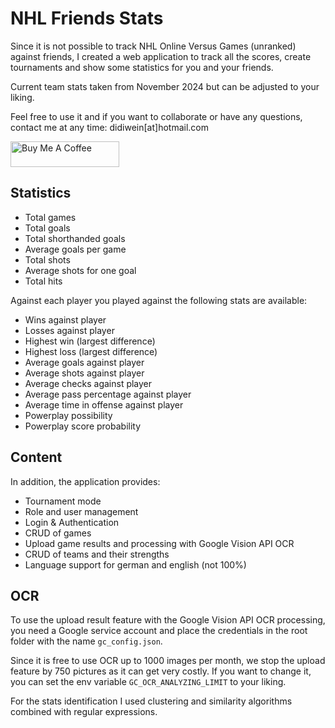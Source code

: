 
# NHL Friends Stats

Since it is not possible to track NHL Online Versus Games (unranked) against friends,
I created a web application to track all the scores, create tournaments and show some statistics for you and your friends.

Current team stats taken from November 2024 but can be adjusted to your liking.

Feel free to use it and if you want to collaborate or have any questions, contact me at any time:
didiwein[at]hotmail.com

<a href="https://www.buymeacoffee.com/didiweinh" target="_blank"><img src="https://cdn.buymeacoffee.com/buttons/default-orange.png" alt="Buy Me A Coffee" height="41" width="174"></a>

## Statistics

- Total games
- Total goals
- Total shorthanded goals
- Average goals per game
- Total shots
- Average shots for one goal
- Total hits

Against each player you played against the following stats are available:

- Wins against player
- Losses against player
- Highest win (largest difference)
- Highest loss (largest difference)
- Average goals against player
- Average shots against player
- Average checks against player
- Average pass percentage against player
- Average time in offense against player
- Powerplay possibility
- Powerplay score probability

## Content

In addition, the application provides:

- Tournament mode
- Role and user management
- Login & Authentication
- CRUD of games
- Upload game results and processing with  Google Vision API OCR
- CRUD of teams and their strengths
- Language support for german and english (not 100%)

## OCR

To use the upload result feature with the Google Vision API OCR processing, 
you need a Google service account and place the credentials in the root folder with the name `gc_config.json`.

Since it is free to use OCR up to 1000 images per month, we stop the upload feature by 750 pictures as it can get very costly.
If you want to change it, you can set the env variable `GC_OCR_ANALYZING_LIMIT` to your liking.

For the stats identification I used clustering and similarity algorithms combined with regular expressions.

